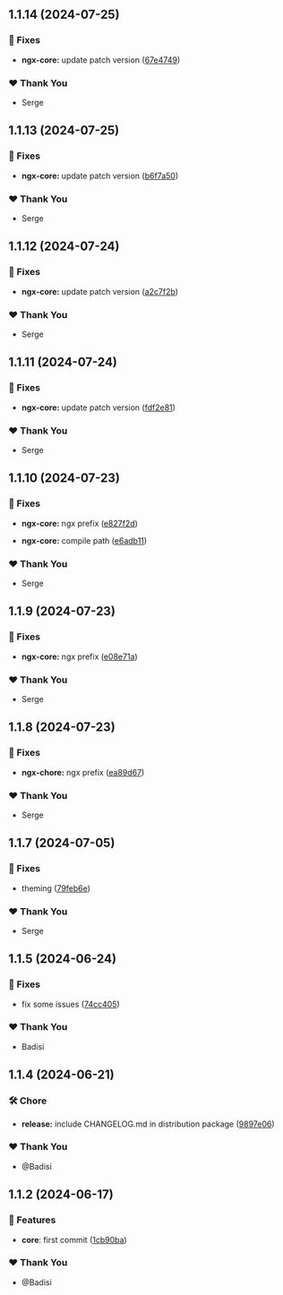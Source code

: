 ## 1.1.14 (2024-07-25)


### 🐛 Fixes

- **ngx-core:** update patch version ([67e4749](https://github.com/DSI-HUG/ngx-components/commit/67e4749))


### ❤️  Thank You

- Serge

## 1.1.13 (2024-07-25)


### 🐛 Fixes

- **ngx-core:** update patch version ([b6f7a50](https://github.com/DSI-HUG/ngx-components/commit/b6f7a50))


### ❤️  Thank You

- Serge

## 1.1.12 (2024-07-24)


### 🐛 Fixes

- **ngx-core:** update patch version ([a2c7f2b](https://github.com/DSI-HUG/ngx-components/commit/a2c7f2b))


### ❤️  Thank You

- Serge

## 1.1.11 (2024-07-24)


### 🐛 Fixes

- **ngx-core:** update patch version ([fdf2e81](https://github.com/DSI-HUG/ngx-components/commit/fdf2e81))


### ❤️  Thank You

- Serge

## 1.1.10 (2024-07-23)


### 🐛 Fixes

- **ngx-core:** ngx prefix ([e827f2d](https://github.com/DSI-HUG/ngx-components/commit/e827f2d))

- **ngx-core:** compile path ([e6adb11](https://github.com/DSI-HUG/ngx-components/commit/e6adb11))


### ❤️  Thank You

- Serge

## 1.1.9 (2024-07-23)


### 🐛 Fixes

- **ngx-core:** ngx prefix ([e08e71a](https://github.com/DSI-HUG/ngx-components/commit/e08e71a))


### ❤️  Thank You

- Serge

## 1.1.8 (2024-07-23)


### 🐛 Fixes

- **ngx-chore:** ngx prefix ([ea89d67](https://github.com/DSI-HUG/ngx-components/commit/ea89d67))


### ❤️  Thank You

- Serge

## 1.1.7 (2024-07-05)

### 🐛 Fixes

-   theming ([79feb6e](https://github.com/DSI-HUG/ngx-components/commit/79feb6e))

### ❤️ Thank You

-   Serge

## 1.1.5 (2024-06-24)

### 🐛 Fixes

-   fix some issues ([74cc405](https://github.com/DSI-HUG/ngx-components/commit/74cc405))

### ❤️ Thank You

-   Badisi

## 1.1.4 (2024-06-21)

### 🛠️ Chore

-   **release:** include CHANGELOG.md in distribution package ([9897e06](https://github.com/DSI-HUG/ngx-components/commit/9897e06))

### ❤️ Thank You

-   @Badisi

## 1.1.2 (2024-06-17)

### 🚀 Features

-   **core**: first commit ([1cb90ba](https://github.com/DSI-HUG/ngx-components/commit/1cb90bac803acbb9708e3983ab9e4d6a872d2a5c))

### ❤️ Thank You

-   @Badisi
